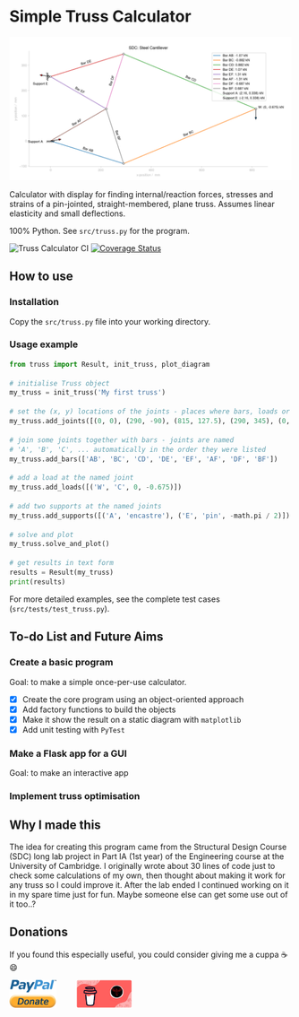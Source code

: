 # Simple Truss Calculator

![Example Truss used in SDC](Media/GitHub/example_screenshot.png)

Calculator with display for finding internal/reaction forces, stresses and strains of a pin-jointed, straight-membered, plane truss. Assumes linear elasticity and small deflections.

100% Python. See `src/truss.py` for the program.


![Truss Calculator CI](https://github.com/lorcan2440/Simple-Truss-Calculator/actions/workflows/main.yml/badge.svg)
[![Coverage Status](https://coveralls.io/repos/github/lorcan2440/Simple-Truss-Calculator/badge.svg)](https://coveralls.io/github/lorcan2440/Simple-Truss-Calculator?branch=master)

## How to use

### Installation

Copy the `src/truss.py` file into your working directory.

### Usage example

```python
from truss import Result, init_truss, plot_diagram

# initialise Truss object
my_truss = init_truss('My first truss')

# set the (x, y) locations of the joints - places where bars, loads or supports can be placed
my_truss.add_joints([(0, 0), (290, -90), (815, 127.5), (290, 345), (0, 255), (220.836, 127.5)])

# join some joints together with bars - joints are named 
# 'A', 'B', 'C', ... automatically in the order they were listed
my_truss.add_bars(['AB', 'BC', 'CD', 'DE', 'EF', 'AF', 'DF', 'BF'])

# add a load at the named joint
my_truss.add_loads([('W', 'C', 0, -0.675)])

# add two supports at the named joints
my_truss.add_supports([('A', 'encastre'), ('E', 'pin', -math.pi / 2)])

# solve and plot
my_truss.solve_and_plot()

# get results in text form
results = Result(my_truss)
print(results)
```

For more detailed examples, see the complete test cases (`src/tests/test_truss.py`).

## To-do List and Future Aims

### Create a basic program

  Goal: to make a simple once-per-use calculator.

  * [x] Create the core program using an object-oriented approach
  * [x] Add factory functions to build the objects
  * [x] Make it show the result on a static diagram with `matplotlib`
  * [x] Add unit testing with `PyTest`

### Make a Flask app for a GUI

  Goal: to make an interactive app

### Implement truss optimisation



## Why I made this

The idea for creating this program came from the Structural Design Course (SDC) long lab project in Part IA (1st year) of the Engineering course at the University of Cambridge. I originally wrote about 30 lines of code just to check some calculations of my own, then thought about making it work for any truss so I could improve it. After the lab ended I continued working on it in my spare time just for fun. Maybe someone else can get some use out of it too..?


## Donations

If you found this especially useful, you could consider giving me a cuppa :coffee: :smile:

[<img src="Media/GitHub/paypal_donate_button_transparent.png" width=84, height=50>](https://www.paypal.me/lorcan2440)
&emsp;&emsp;
[<img src="Media/GitHub/buy_me_a_coffee.png" width=99, height=50>](https://www.buymeacoffee.com/lorcan)
